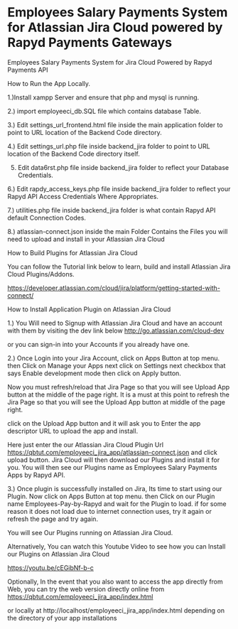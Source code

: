 # Employees Salary Payments System for Atlassian Jira Cloud powered by Rapyd Payments Gateways

Employees Salary Payments System for Jira Cloud Powered by Rapyd Payments API

 
How to Run the App Locally.

1.)Install xampp Server and ensure that php and mysql is running.


2.) import employeeci_db.SQL file which contains database Table.


3.) Edit settings_url_frontend.html file inside the main application folder to point to URL location of the Backend Code directory.


4.) Edit settings_url.php file inside backend_jira folder to point to URL location of the Backend Code directory itself.


5. Edit data6rst.php file inside backend_jira folder to reflect your Database Credentials.


6.) Edit rapdy_access_keys.php file inside backend_jira folder to reflect your Rapyd API Access Credentials Where Appropriates.


7.) utilities.php file inside backend_jira folder is what contain Rapyd API default Connection Codes.


8.) atlassian-connect.json inside the main Folder Contains the Files you will need to upload and install in your Atlassian Jira Cloud





How to Build Plugins for Atlassian Jira Cloud


You can follow the Tutorial link below to learn, build and install Atlassian Jira Cloud Plugins/Addons.

 https://developer.atlassian.com/cloud/jira/platform/getting-started-with-connect/




How to Install Application Plugin on Atlassian Jira Cloud


1.) You Will need to Signup with Atlassian Jira Cloud and have an account with them by visiting the dev link below
 http://go.atlassian.com/cloud-dev 

or you can sign-in into your Accounts if you already have one.


2.) Once Login into your Jira Account, click on Apps Button at top menu. then Click on Manage your Apps next click on Settings next checkbox that says 
Enable development mode then click on Apply button.

Now you must refresh/reload that Jira Page so that you will see Upload App button at the middle of the page right. It is a must at this point to refresh the 
Jira Page so that you will see the Upload App button at middle of the page right.

click on the Upload App button and it will ask you to Enter the app descriptor URL to upload the app and install. 

Here just enter the our Atlassian Jira Cloud Plugin Url https://qbtut.com/employeeci_jira_app/atlassian-connect.json and click upload button.
 Jira Cloud will then download our Plugins and install it for you. You will then see our Plugins name as Employees Salary Payments Apps by Rapyd API.


3.) Once plugin is successfully installed on Jira, Its time to start using our Plugin. Now click on Apps Button at top menu. then Click on our Plugin name
 Employees-Pay-by-Rapyd and wait for the Plugin to load. if for some reason it does not load due to internet connection uses, try it again or refresh the page and try again.

You will see Our Plugins running on Atlassian Jira Cloud.


Alternatively, You can watch this Youtube Video to see how you can Install our Plugins on Atlassian Jira Cloud


https://youtu.be/cEGibNf-b-c




Optionally, In the event that you also want to access the app directly from Web, you can try the web version directly online from 
 https://qbtut.com/employeeci_jira_app/index.html 

or locally at http://localhost/employeeci_jira_app/index.html  depending on the directory of your app installations



